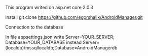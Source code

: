 This program writed on asp.net core 2.0.3

Install
git clone https://github.com/egorshalik/AndroidManager.git

Сonnection to the database

In file appsettings.json write Server=YOUR_SERVER; Database=YOUR_DATABASE instead Server=(localdb)\\mssqllocaldb;Database=AndroidManagerdb
